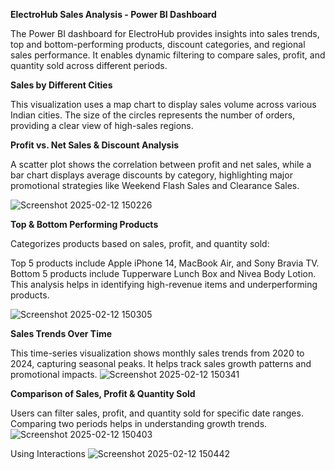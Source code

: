 **ElectroHub Sales Analysis - Power BI Dashboard**

The Power BI dashboard for ElectroHub provides insights into sales trends, top and bottom-performing products, discount categories, and regional sales performance. It enables dynamic filtering to compare sales, profit, and quantity sold across different periods.

**Sales by Different Cities**

This visualization uses a map chart to display sales volume across various Indian cities. The size of the circles represents the number of orders, providing a clear view of high-sales regions.

**Profit vs. Net Sales & Discount Analysis**

A scatter plot shows the correlation between profit and net sales, while a bar chart displays average discounts by category, highlighting major promotional strategies like Weekend Flash Sales and Clearance Sales.

![Screenshot 2025-02-12 150226](https://github.com/user-attachments/assets/e8617c3d-c67b-4d72-a848-98d8a69066d7)

**Top & Bottom Performing Products**

Categorizes products based on sales, profit, and quantity sold:

Top 5 products include Apple iPhone 14, MacBook Air, and Sony Bravia TV.
Bottom 5 products include Tupperware Lunch Box and Nivea Body Lotion.
This analysis helps in identifying high-revenue items and underperforming products.

![Screenshot 2025-02-12 150305](https://github.com/user-attachments/assets/2bebd853-23bc-4383-b611-4c1d5c34b184)


**Sales Trends Over Time** 

This time-series visualization shows monthly sales trends from 2020 to 2024, capturing seasonal peaks. It helps track sales growth patterns and promotional impacts.
![Screenshot 2025-02-12 150341](https://github.com/user-attachments/assets/15ca84ca-cf07-451f-91a6-3ea89ea0a277)


**Comparison of Sales, Profit & Quantity Sold**

Users can filter sales, profit, and quantity sold for specific date ranges.
Comparing two periods helps in understanding growth trends.
![Screenshot 2025-02-12 150403](https://github.com/user-attachments/assets/bc3ef6d9-a7c8-49b9-ad5a-ab1a4b907919)

Using Interactions
![Screenshot 2025-02-12 150442](https://github.com/user-attachments/assets/7bd5ba4a-90e2-408f-a4c9-205075edc4ad)


